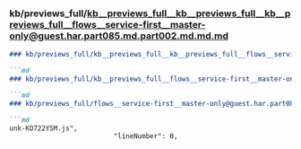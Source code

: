 ### kb/previews_full/kb__previews_full__kb__previews_full__kb__previews_full__flows__service-first__master-only@guest.har.part085.md.part002.md.md.md

```md
### kb/previews_full/kb__previews_full__kb__previews_full__flows__service-first__master-only@guest.har.part085.md.part002.md.md

```md
### kb/previews_full/kb__previews_full__flows__service-first__master-only@guest.har.part085.md.part002.md

```md
### kb/previews_full/flows__service-first__master-only@guest.har.part085.md (part 002)

```md
unk-KO722YSM.js",
                          "lineNumber": 0,
     
```

```

```

```

```
